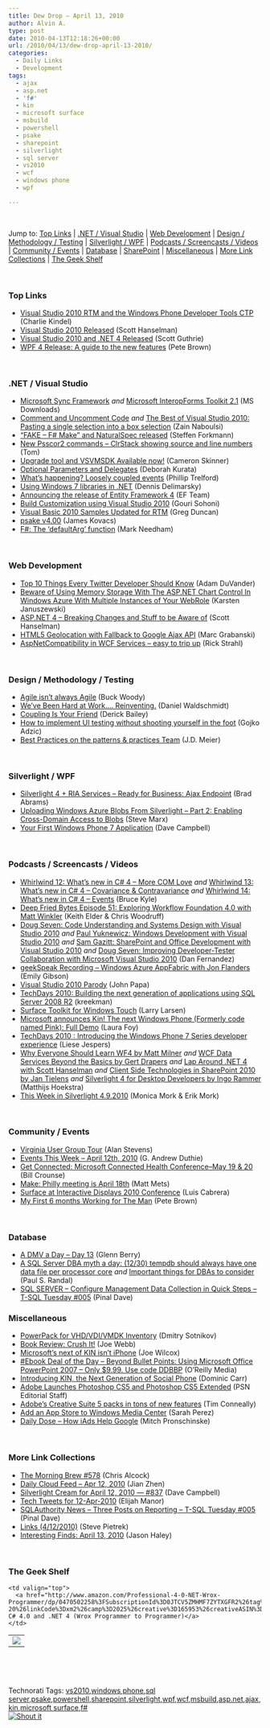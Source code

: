 ```yaml
---
title: Dew Drop – April 13, 2010
author: Alvin A.
type: post
date: 2010-04-13T12:18:26+00:00
url: /2010/04/13/dew-drop-april-13-2010/
categories:
  - Daily Links
  - Development
tags:
  - ajax
  - asp.net
  - 'f#'
  - kin
  - microsoft surface
  - msbuild
  - powershell
  - psake
  - sharepoint
  - silverlight
  - sql server
  - vs2010
  - wcf
  - windows phone
  - wpf

---
```

&#160;

Jump to: [Top Links][1] | [.NET / Visual Studio][2] | [Web Development][3] | [Design / Methodology / Testing][4] | [Silverlight / WPF][5] | [Podcasts / Screencasts / Videos][6] | [Community / Events][7] | [Database][8] | [SharePoint][9] | [Miscellaneous][10] | [More Link Collections][11] | [The Geek Shelf][12] 

&#160;

### <a name="top"></a>Top Links

  * [Visual Studio 2010 RTM and the Windows Phone Developer Tools CTP][13] (Charlie Kindel)
  * [Visual Studio 2010 Released][14] (Scott Hanselman)
  * [Visual Studio 2010 and .NET 4 Released][15] (Scott Guthrie)
  * [WPF 4 Release: A guide to the new features][16] (Pete Brown)

&#160;

### <a name="dotnet"></a>.NET / Visual Studio

  * [Microsoft Sync Framework][17] _and_&#160;[Microsoft InteropForms Toolkit 2.1][18] (MS Downloads)
  * [Comment and Uncomment Code][19] _and_&#160;[The Best of Visual Studio 2010: Pasting a single selection into a box selection][20] (Zain Naboulsi)
  * [“FAKE – F# Make” and NaturalSpec released][21] (Steffen Forkmann)
  * [New Psscor2 commands – ClrStack showing source and line numbers][22] (Tom)
  * [Upgrade tool and VSVMSDK Available now!][23] (Cameron Skinner)
  * [Optional Parameters and Delegates][24] (Deborah Kurata)
  * [What’s happening? Loosely coupled events][25] (Phillip Trelford)
  * [Using Windows 7 libraries in .NET][26] (Dennis Delimarsky)
  * [Announcing the release of Entity Framework 4][27] (EF Team)
  * [Build Customization using Visual Studio 2010][28] (Gouri Sohoni)
  * [Visual Basic 2010 Samples Updated for RTM][29] (Greg Duncan)
  * [psake v4.00][30] (James Kovacs)
  * [F#: The &#8216;defaultArg&#8217; function][31] (Mark Needham)

&#160;

### <a name="web"></a>Web Development

  * [Top 10 Things Every Twitter Developer Should Know][32] (Adam DuVander)
  * [Beware of Using Memory Storage With The ASP.NET Chart Control In Windows Azure With Multiple Instances of Your WebRole][33] (Karsten Januszewski)
  * [ASP.NET 4 &#8211; Breaking Changes and Stuff to be Aware of][34] (Scott Hanselman)
  * [HTML5 Geolocation with Fallback to Google Ajax API][35] (Marc Grabanski)
  * [AspNetCompatibility in WCF Services – easy to trip up][36] (Rick Strahl)

&#160;

### <a name="design"></a>Design / Methodology / Testing

  * [Agile isn’t always Agile][37] (Buck Woody)
  * [We&#8217;ve Been Hard at Work&#8230;. Reinventing.][38] (Daniel Waldschmidt)
  * [Coupling Is Your Friend][39] (Derick Bailey)
  * [How to implement UI testing without shooting yourself in the foot][40] (Gojko Adzic)
  * [Best Practices on the patterns & practices Team][41] (J.D. Meier)

&#160;

### <a name="silverlight"></a>Silverlight / WPF

  * [Silverlight 4 + RIA Services &#8211; Ready for Business: Ajax Endpoint][42] (Brad Abrams)
  * [Uploading Windows Azure Blobs From Silverlight – Part 2: Enabling Cross-Domain Access to Blobs][43] (Steve Marx)
  * [Your First Windows Phone 7 Application][44] (Dave Campbell)

&#160;

### <a name="podcasts"></a>Podcasts / Screencasts / Videos

  * [Whirlwind 12: What&#8217;s new in C# 4 &#8211; More COM Love][45] _and_&#160;[Whirlwind 13: What&#8217;s new in C# 4 &#8211; Covariance & Contravariance][46] _and_&#160;[Whirlwind 14: What&#8217;s new in C# 4 &#8211; Events][47] (Bruce Kyle)
  * [Deep Fried Bytes Episode 51: Exploring Workflow Foundation 4.0 with Matt Winkler][48] (Keith Elder & Chris Woodruff)
  * [Doug Seven: Code Understanding and Systems Design with Visual Studio 2010][49] _and_&#160;[Paul Yuknewicz: Windows Development with Visual Studio 2010][50] _and_&#160;[Sam Gazitt: SharePoint and Office Development with Visual Studio 2010][51] _and_&#160;[Doug Seven: Improving Developer-Tester Collaboration with Microsoft Visual Studio 2010][52] (Dan Fernandez)
  * [geekSpeak Recording &#8211; Windows Azure AppFabric with Jon Flanders][53] (Emily Gibson)
  * [Visual Studio 2010 Parody][54] (John Papa)
  * [TechDays 2010: Building the next generation of applications using SQL Server 2008 R2][55] (kreekman)
  * [Surface Toolkit for Windows Touch][56] (Larry Larsen)
  * [Microsoft announces Kin! The next Windows Phone (Formerly code named Pink): Full Demo][57] (Laura Foy)
  * [TechDays 2010 : Introducing the Windows Phone 7 Series developer experience][58] (Liese Jespers)
  * [Why Everyone Should Learn WF4 by Matt Milner][59] _and_&#160;[WCF Data Services Beyond the Basics by Gert Drapers][60] _and_&#160;[Lap Around .NET 4 with Scott Hanselman][61] _and_&#160;[Client Side Technologies in SharePoint 2010 by Jan Tielens][62] _and_&#160;[Silverlight 4 for Desktop Developers by Ingo Rammer][63] (Matthijs Hoekstra)
  * [This Week in Silverlight 4.9.2010][64] (Monica Mork & Erik Mork)

&#160;

### <a name="events"></a>Community / Events

  * [Virginia User Group Tour][65] (Alan Stevens)
  * [Events This Week – April 12th, 2010][66] (G. Andrew Duthie)
  * [Get Connected: Microsoft Connected Health Conference&#8211;May 19 & 20][67] (Bill Crounse)
  * [Make: Philly meeting is April 18th][68] (Matt Mets)
  * [Surface at Interactive Displays 2010 Conference][69] (Luis Cabrera)
  * [My First 6 months Working for The Man][70] (Pete Brown)

&#160;

### <a name="db"></a>Database

  * [A DMV a Day – Day 13][71] (Glenn Berry)
  * [A SQL Server DBA myth a day: (12/30) tempdb should always have one data file per processor core][72] _and_&#160;[Important things for DBAs to consider][73] (Paul S. Randal)
  * [SQL SERVER – Configure Management Data Collection in Quick Steps – T-SQL Tuesday #005][74] (Pinal Dave)

<a name="sp"></a>

### <a name="misc"></a>Miscellaneous

  * [PowerPack for VHD/VDI/VMDK Inventory][75] (Dmitry Sotnikov)
  * [Book Review: Crush It!][76] (Joe Webb)
  * [Microsoft&#8217;s next of KIN isn&#8217;t iPhone][77] (Joe Wilcox)
  * [#Ebook Deal of the Day &#8211; Beyond Bullet Points: Using Microsoft Office PowerPoint 2007 &#8211; Only $9.99. Use code DDBBP][78] (O&#8217;Reilly Media)
  * [Introducing KIN, the Next Generation of Social Phone][79] (Dominic Carr)
  * [Adobe Launches Photoshop CS5 and Photoshop CS5 Extended][80] (PSN Editorial Staff)
  * [Adobe&#8217;s Creative Suite 5 packs in tons of new features][81] (Tim Conneally)
  * [Add an App Store to Windows Media Center][82] (Sarah Perez)
  * [Daily Dose &#8211; How iAds Help Google][83] (Mitch Pronschinske)

&#160;

### <a name="links"></a>More Link Collections

  * [The Morning Brew #578][84] (Chris Alcock)
  * [Daily Cloud Feed &#8211; Apr 12, 2010][85] (Jian Zhen)
  * [Silverlight Cream for April 12, 2010 &#8212; #837][86] (Dave Campbell)
  * [Tech Tweets for 12-Apr-2010][87] (Elijah Manor)
  * [SQLAuthority News – Three Posts on Reporting – T-SQL Tuesday #005][88] (Pinal Dave)
  * [Links (4/12/2010)][89] (Steve Pietrek)
  * [Interesting Finds: April 13, 2010][90] (Jason Haley)

&#160;

### <a name="shelf"></a>The Geek Shelf

<table border="0" cellspacing="0" cellpadding="0">
  <tr>
    <td>
      <img data-recalc-dims="1" decoding="async" src="https://i0.wp.com/ecx.images-amazon.com/images/I/51g9kJNQj6L._SL160_.jpg?w=660" />
    </td>
    
    <td valign="top">
      <a href="http://www.amazon.com/Professional-4-0-NET-Wrox-Programmer/dp/0470502258%3FSubscriptionId%3D0JTCV5ZMHMF7ZYTXGFR2%26tag%3Dalvinashcraft-20%26linkCode%3Dxm2%26camp%3D2025%26creative%3D165953%26creativeASIN%3D0470502258">Professional C# 4.0 and .NET 4 (Wrox Programmer to Programmer)</a>
    </td>
  </tr>
</table>

&#160;

<div style="padding-bottom: 0px; margin: 0px; padding-left: 0px; padding-right: 0px; display: inline; float: none; padding-top: 0px" id="scid:C16BAC14-9A3D-4c50-9394-FBFEF7A93539:0f02659e-7d0a-4ca8-b343-5cc35583ec7d" class="wlWriterSmartContent">
  <!--dotnetkickit-->
</div>

&#160;

<div style="padding-bottom: 0px; margin: 0px; padding-left: 0px; padding-right: 0px; display: inline; float: none; padding-top: 0px" id="scid:0767317B-992E-4b12-91E0-4F059A8CECA8:adbd71e7-29a3-4c1f-b757-26760bb5b25f" class="wlWriterSmartContent">
  Technorati Tags: <a href="http://technorati.com/tags/vs2010" rel="tag">vs2010</a>,<a href="http://technorati.com/tags/windows+phone" rel="tag">windows phone</a>,<a href="http://technorati.com/tags/sql+server" rel="tag">sql server</a>,<a href="http://technorati.com/tags/psake" rel="tag">psake</a>,<a href="http://technorati.com/tags/powershell" rel="tag">powershell</a>,<a href="http://technorati.com/tags/sharepoint" rel="tag">sharepoint</a>,<a href="http://technorati.com/tags/silverlight" rel="tag">silverlight</a>,<a href="http://technorati.com/tags/wpf" rel="tag">wpf</a>,<a href="http://technorati.com/tags/wcf" rel="tag">wcf</a>,<a href="http://technorati.com/tags/msbuild" rel="tag">msbuild</a>,<a href="http://technorati.com/tags/asp.net" rel="tag">asp.net</a>,<a href="http://technorati.com/tags/ajax" rel="tag">ajax</a>,<a href="http://technorati.com/tags/kin" rel="tag">kin</a>,<a href="http://technorati.com/tags/microsoft+surface" rel="tag">microsoft surface</a>,<a href="http://technorati.com/tags/f%23" rel="tag">f#</a>
</div>

<div class="wlWriterHeaderFooter" style="margin:0px; padding:0px 0px 0px 0px;">
  <div class="shoutIt">
    <a rev="vote-for" href="http://dotnetshoutout.com/Submit?url=http%3a%2f%2fwww.alvinashcraft.com%2f2010%2f04%2f13%2fdew-drop-april-13-2010%2f&title=Dew+Drop+-+April+13%2c+2010"><img decoding="async" alt="Shout it" src="http://dotnetshoutout.com/image.axd?url=https://morningdew-bpc6g3a0fgaxdxcu.eastus2-01.azurewebsites.net/2010/04/13/dew-drop-april-13-2010/" style="border:0px" /></a>
  </div>
</div>

 [1]: https://morningdew-bpc6g3a0fgaxdxcu.eastus2-01.azurewebsites.net/#top
 [2]: https://morningdew-bpc6g3a0fgaxdxcu.eastus2-01.azurewebsites.net/#dotnet
 [3]: https://morningdew-bpc6g3a0fgaxdxcu.eastus2-01.azurewebsites.net/#web
 [4]: https://morningdew-bpc6g3a0fgaxdxcu.eastus2-01.azurewebsites.net/#design
 [5]: https://morningdew-bpc6g3a0fgaxdxcu.eastus2-01.azurewebsites.net/#silverlight
 [6]: https://morningdew-bpc6g3a0fgaxdxcu.eastus2-01.azurewebsites.net/#podcasts
 [7]: https://morningdew-bpc6g3a0fgaxdxcu.eastus2-01.azurewebsites.net/#events
 [8]: https://morningdew-bpc6g3a0fgaxdxcu.eastus2-01.azurewebsites.net/#db
 [9]: https://morningdew-bpc6g3a0fgaxdxcu.eastus2-01.azurewebsites.net/#sp
 [10]: https://morningdew-bpc6g3a0fgaxdxcu.eastus2-01.azurewebsites.net/#misc
 [11]: https://morningdew-bpc6g3a0fgaxdxcu.eastus2-01.azurewebsites.net/#links
 [12]: https://morningdew-bpc6g3a0fgaxdxcu.eastus2-01.azurewebsites.net/#shelf
 [13]: http://windowsteamblog.com/blogs/wpdev/archive/2010/04/12/visual-studio-2010-rtm-and-the-windows-phone-developer-tools-ctp.aspx
 [14]: http://feedproxy.google.com/~r/ScottHanselman/~3/CqC43-dRCw0/VisualStudio2010Released.aspx
 [15]: http://weblogs.asp.net/scottgu/archive/2010/04/12/visual-studio-2010-and-net-4-released.aspx
 [16]: http://feedproxy.google.com/~r/PeteBrown/~3/js-U0OkZ0KI/wpf-4-release-a-guide-to-the-new-features
 [17]: http://feedproxy.google.com/~r/MicrosoftDownloadCenter/~3/Hnhwt5GtyK8/details.aspx
 [18]: http://feedproxy.google.com/~r/MicrosoftDownloadCenter/~3/ITdRxDxkayo/details.aspx
 [19]: http://feedproxy.google.com/~r/zainnab/~3/6xENNZJjHBE/comment-and-uncomment-code-vstipedit0047.aspx
 [20]: http://feedproxy.google.com/~r/zainnab/~3/PuPQ6jEpIXU/the-best-of-visual-studio-2010-pasting-a-single-selection-into-a-box-selection.aspx
 [21]: http://www.navision-blog.de/2010/04/13/fake-f-sharp-make-and-naturalspec-released/
 [22]: http://blogs.msdn.com/tom/archive/2010/04/12/new-psscor2-commands-clrstack-showing-source-and-line-numbers.aspx
 [23]: http://blogs.msdn.com/camerons/archive/2010/04/12/upgrade-tool-and-vsvmsdk-available-now.aspx
 [24]: http://msmvps.com/blogs/deborahk/archive/2010/04/12/optional-parameters-and-delegates.aspx
 [25]: http://www.trelford.com/blog/post/Whate28099s-happening-Loosely-coupled-events.aspx
 [26]: http://feeds.dzone.com/~r/zones/dotnet/~3/Gigb4Iv9Yls/using-windows-7-libraries-net
 [27]: http://blogs.msdn.com/efdesign/archive/2010/04/12/announcing-the-release-of-entity-framework-4.aspx
 [28]: http://feedproxy.google.com/~r/netCurryRecentArticles/~3/l2EtTqrOffk/ShowArticle.aspx
 [29]: http://coolthingoftheday.blogspot.com/2010/04/visual-basic-2010-samples-updated-for.html
 [30]: http://codebetter.com/blogs/james.kovacs/archive/2010/04/12/psake-v4-00.aspx
 [31]: http://feedproxy.google.com/~r/MarkNeedham/~3/tt9P1i6uos0/
 [32]: http://feedproxy.google.com/~r/ProgrammableWeb/~3/XSIPPvBT4OU/
 [33]: http://rhizohm.net/irhetoric/post/2010/04/12/Beware-of-Using-Memory-Storage-With-The-ASPNET-Chart-Control-In-Windows-Azure-With-Multiple-Instances-of-Your-WebRole.aspx
 [34]: http://feedproxy.google.com/~r/ScottHanselman/~3/tdJ9MwiAEiA/ASPNET4BreakingChangesAndStuffToBeAwareOf.aspx
 [35]: http://feedproxy.google.com/~r/allTrades/~3/mv8hh6_0HXg/html5-geolocation-fallback-google-ajax-api
 [36]: http://feedproxy.google.com/~r/RickStrahl/~3/Pdz9mmcGJHw/438648.aspx
 [37]: http://blogs.msdn.com/buckwoody/archive/2010/04/12/agile-isn-t-always-agile.aspx
 [38]: http://feedproxy.google.com/~r/NCover/~3/vqVW3A-hErc/we've-been-hard-at-work-reinventing
 [39]: http://feedproxy.google.com/~r/LosTechies/~3/irJnK818DoY/coupling-is-your-friend.aspx
 [40]: http://gojko.net/2010/04/13/how-to-implement-ui-testing-without-shooting-yourself-in-the-foot-2/
 [41]: http://blogs.msdn.com/jmeier/archive/2010/04/12/best-practices-on-the-patterns-practices-team.aspx
 [42]: http://blogs.msdn.com/brada/archive/2010/04/12/silverlight-4-ria-services-ready-for-business-ajax-endpoint.aspx
 [43]: http://blog.smarx.com/posts/uploading-windows-azure-blobs-from-silverlight-part-2-enabling-cross-domain-access-to-blobs
 [44]: http://feeds.dzone.com/~r/zones/dotnet/~3/64UiKTMaXB4/your-first-windows-phone-7
 [45]: http://channel9.msdn.com/posts/bruceky/Whirlwind-12-Whats-new-in-C-4-More-COM-Love/
 [46]: http://channel9.msdn.com/posts/bruceky/Whirlwind-13-Whats-new-in-C-4-Covariance--Contravariance/
 [47]: http://channel9.msdn.com/posts/bruceky/Whirlwind-14-Whats-new-in-C-4-Events/
 [48]: http://feedproxy.google.com/~r/deepfriedbytes/~3/4alSlo8PKj0/
 [49]: http://channel9.msdn.com/shows/VS2010Launch/Doug-Seven-Code-Understanding-and-Systems-Design-with-Visual-Studio-2010/
 [50]: http://channel9.msdn.com/shows/VS2010Launch/Paul-Yuknewicz-Windows-Development-with-Visual-Studio-2010/
 [51]: http://channel9.msdn.com/shows/VS2010Launch/Sam-Gazitt-SharePoint-and-Office-Development-with-Visual-Studio-2010/
 [52]: http://channel9.msdn.com/shows/VS2010Launch/Doug-Seven-Improving-Developer-Tester-Collaboration-with-Microsoft-Visual-Studio-2010/
 [53]: http://channel9.msdn.com/shows/geekSpeak/geekSpeak-Recording-Windows-Azure-AppFabric/
 [54]: http://feedproxy.google.com/~r/JohnPapa/~3/twb7vmnEHFY/
 [55]: http://channel9.msdn.com/posts/kreekman/TechDays-2010-Building-the-next-generation-of-applications-using-SQL-Server-2008-R2/
 [56]: http://channel9.msdn.com/posts/LarryLarsen/Surface-Toolkit-for-Windows-Touch/
 [57]: http://channel9.msdn.com/posts/LauraFoy/Microsoft-announces-Kin-The-next-Windows-Phone-Formerly-code-named-Pink/
 [58]: http://channel9.msdn.com/posts/liese/TechDays-2010--Introducing-the-Windows-Phone-7-Series-developer-experience/
 [59]: http://channel9.msdn.com/posts/matthijs/Why-Everyone-Should-Learn-WF4-by-Matt-Milner/
 [60]: http://channel9.msdn.com/posts/matthijs/WCF-Data-Services-Beyond-the-Basics-by-Gert-Drapers/
 [61]: http://channel9.msdn.com/posts/matthijs/Lap-Around-NET-4-with-Scott-Hanselman/
 [62]: http://channel9.msdn.com/posts/matthijs/Client-Side-Technologies-in-SharePoint-2010-by-Jan-Tielens/
 [63]: http://channel9.msdn.com/posts/matthijs/Silverlight-4-for-Desktop-Developers-by-Ingo-Rammer/
 [64]: http://feeds.sparklingclient.com/~r/SparklingClient/~3/XEqSQQYugzI/
 [65]: http://netcave.org/VirginiaUserGroupTour.aspx
 [66]: http://blogs.msdn.com/gduthie/archive/2010/04/12/events-this-week-april-12th-2010.aspx
 [67]: http://feedproxy.google.com/~r/msdn/healthblog/~3/wwuGRjEKlbM/get-connected-microsoft-connected-health-conference-may-19-20.aspx
 [68]: http://blog.makezine.com/archive/2010/04/how_to_make_a_watch_and_how_to_recy.html
 [69]: http://blogs.msdn.com/surface/archive/2010/04/12/surface-at-interactive-displays-2010-conference.aspx
 [70]: http://feedproxy.google.com/~r/PeteBrown/~3/e01M9FcpVQI/my-first-6-months-working-for-the-man
 [71]: http://www.sqlservercentral.com/blogs/glennberry/archive/2010/04/13/a-dmv-a-day-_1320_-day-13.aspx
 [72]: http://feedproxy.google.com/~r/PaulSRandal/~3/aQM_QlvdUUg/post.aspx
 [73]: http://feedproxy.google.com/~r/PaulSRandal/~3/dAHZz7NrSYM/post.aspx
 [74]: http://blog.sqlauthority.com/2010/04/13/sql-server-configure-management-data-collection-in-quick-steps-t-sql-tuesday-005/
 [75]: http://dmitrysotnikov.wordpress.com/2010/04/13/powerpack-for-vhd-vdi-vmdk-inventory/
 [76]: http://webbtechsolutions.com/2010/04/12/book-review-crush-it/
 [77]: http://feeds.betanews.com/~r/bn/~3/gL69WgvNyCY/1271098009
 [78]: http://feeds.oreilly.com/~r/oreilly/news/~3/QgHB5jpBEME/
 [79]: http://blogs.technet.com/microsoft_blog/archive/2010/04/12/introducing-kin-the-next-generation-of-social-phone.aspx
 [80]: http://photoshopnews.com/2010/04/12/adobe-launches-photoshop-cs5-and-photoshop-cs5-extended/
 [81]: http://feeds.betanews.com/~r/bn/~3/iPPqpDsoM1s/1271091161
 [82]: http://on10.net/blogs/sarahintampa/Add-an-App-Store-to-Windows-Media-Center/
 [83]: http://java.dzone.com/dose/dzone-daily-dose-413
 [84]: http://feedproxy.google.com/~r/ReflectivePerspective/~3/kYKuYz4Fr74/
 [85]: http://feedproxy.google.com/~r/onsaas/~3/lpfoNangfEU/
 [86]: http://geekswithblogs.net/WynApseTechnicalMusings/archive/2010/04/12/139223.aspx
 [87]: http://elijahmanor.com/webdevdotnet/post.aspx?id=02ff1f16-18a0-45cb-a0b6-1e8d838ac358
 [88]: http://blog.sqlauthority.com/2010/04/13/sqlauthority-news-three-posts-on-reporting-t-sql-tuesday-005/
 [89]: http://spietrek.blogspot.com/2010/04/links-4122010.html
 [90]: http://jasonhaley.com/blog/post.aspx?id=1b40503a-3524-4fea-9827-a03d08487a05